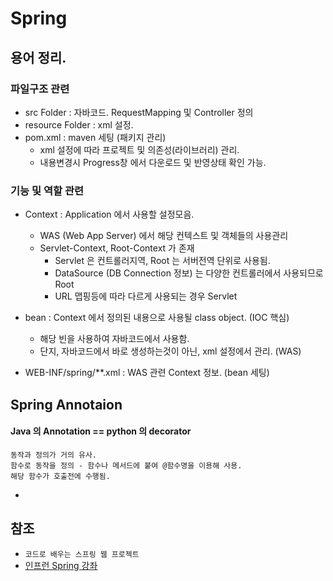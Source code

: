 # Spring


## 용어 정리.

### 파일구조 관련
- src Folder : 자바코드. RequestMapping 및 Controller 정의
- resource Folder : xml 설정. 
- pom.xml : maven 세팅 (패키지 관리)
    + xml 설정에 따라 프로젝트 및 의존성(라이브러리) 관리.
    + 내용변경시 Progress창 에서 다운로드 및 반영상태 확인 가능.

### 기능 및 역할 관련
- Context : Application 에서 사용할 설정모음.
    + WAS (Web App Server) 에서 해당 컨텍스트 및 객체들의 사용관리
    + Servlet-Context, Root-Context 가 존재
        * Servlet 은 컨트롤러지역, Root 는 서버전역 단위로 사용됨.
        * DataSource (DB Connection 정보) 는 다양한 컨트롤러에서 사용되므로 Root
        * URL 맵핑등에 따라 다르게 사용되는 경우 Servlet

- bean : Context 에서 정의된 내용으로 사용될 class object. (IOC 핵심)
    + 해당 빈을 사용하여 자바코드에서 사용함.
    + 단지, 자바코드에서 바로 생성하는것이 아닌, xml 설정에서 관리. (WAS)
- WEB-INF/spring/**.xml : WAS 관련 Context 정보. (bean 세팅)


## Spring Annotaion

#### Java 의 Annotation == python 의 decorator
    동작과 정의가 거의 유사.
    함수로 동작을 정의 - 함수나 메서드에 붙여 @함수명을 이용해 사용.
    해당 함수가 호출전에 수행됨.

- 




## 참조

- `코드로 배우는 스프링 웹 프로젝트`
- [인프런 Spring 강좌](https://www.inflearn.com/course/%EC%8A%A4%ED%94%84%EB%A7%81-%ED%94%84%EB%A0%88%EC%9E%84%EC%9B%8C%ED%81%AC_renew/#)